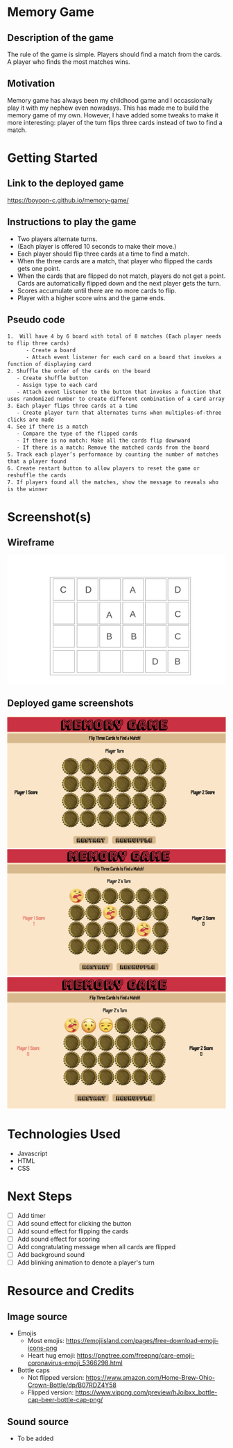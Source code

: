 # Memory Game

## Description of the game
The rule of the game is simple. Players should find a match from the cards. A player who finds the most matches wins.

## Motivation
Memory game has always been my childhood game and I occassionally play it with my nephew even nowadays. This has made me to build the memory game of my own. However, I have added some tweaks to make it more interesting: player of the turn flips three cards instead of two to find a match. 

# Getting Started

## Link to the deployed game
https://boyoon-c.github.io/memory-game/

## Instructions to play the game
- Two players alternate turns.
- (Each player is offered 10 seconds to make their move.) 
- Each player should flip three cards at a time to find a match.
- When the three cards are a match, that player who flipped the cards gets one point.
- When the cards that are flipped do not match, players do not get a point. Cards are automatically flipped down and the next player gets the turn.
- Scores accumulate until there are no more cards to flip.
- Player with a higher score wins and the game ends.

## Pseudo code 
```
1.  Will have 4 by 6 board with total of 8 matches (Each player needs to flip three cards) 
      - Create a board
      - Attach event listener for each card on a board that invokes a function of displaying card
2. Shuffle the order of the cards on the board 
   - Create shuffle button
   - Assign type to each card 
   - Attach event listener to the button that invokes a function that uses randomized number to create different combination of a card array
3. Each player flips three cards at a time
   - Create player turn that alternates turns when multiples-of-three clicks are made
4. See if there is a match
   - Compare the type of the flipped cards
   - If there is no match: Make all the cards flip downward
   - If there is a match: Remove the matched cards from the board
5. Track each player’s performance by counting the number of matches that a player found
6. Create restart button to allow players to reset the game or reshuffle the cards
7. If players found all the matches, show the message to reveals who is the winner
```
# Screenshot(s)

## Wireframe
![Image of wireframe](images/Memory-Game.png)


## Deployed game screenshots
![Image of deployed game1](images/memory-game_ss1.png)
![Image of deployed game2](images/memory-game_ss2.jpg)
![Image of deployed game3](images/memory-game_ss3.jpg)

# Technologies Used
- Javascript
- HTML
- CSS

# Next Steps
- [ ] Add timer
- [ ] Add sound effect for clicking the button
- [ ] Add sound effect for flipping the cards
- [ ] Add sound effect for scoring
- [ ] Add congratulating message when all cards are flipped
- [ ] Add background sound
- [ ] Add blinking animation to denote a player's turn

# Resource and Credits
## Image source
- Emojis
  - Most emojis: https://emojiisland.com/pages/free-download-emoji-icons-png
  - Heart hug emoji: https://pngtree.com/freepng/care-emoji-coronavirus-emoji_5366298.html
- Bottle caps
  - Not flipped version: https://www.amazon.com/Home-Brew-Ohio-Crown-Bottle/dp/B07RDZ4Y58 
  - Flipped version: https://www.vippng.com/preview/hJoibxx_bottle-cap-beer-bottle-cap-png/

## Sound source
- To be added
